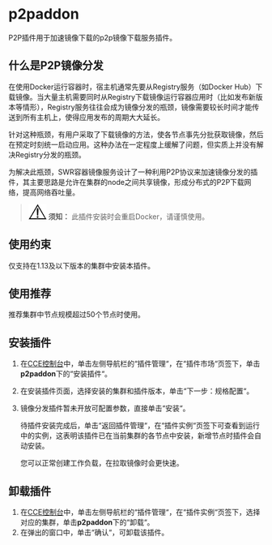 # p2paddon<a name="cce_01_0065"></a>

P2P插件用于加速镜像下载的p2p镜像下载服务插件。

## 什么是P2P镜像分发<a name="section2108141723819"></a>

在使用Docker运行容器时，宿主机通常先要从Registry服务（如Docker Hub）下载镜像。当大量主机需要同时从Registry下载镜像运行容器应用时（比如发布新版本等情形），Registry服务往往会成为镜像分发的瓶颈，镜像需要较长时间才能传送到所有主机上，使得应用发布的周期大大延长。

针对这种瓶颈，有用户采取了下载镜像的方法，使各节点事先分批获取镜像，然后在预定时刻统一启动应用。这种办法在一定程度上缓解了问题，但实质上并没有解决Registry分发的瓶颈。

为解决此瓶颈，SWR容器镜像服务设计了一种利用P2P协议来加速镜像分发的插件，其主要思路是允许在集群的node之间共享镜像，形成分布式的P2P下载网络，提高网络吞吐量。

>![](public_sys-resources/icon-notice.gif) **须知：** 
>此插件安装时会重启Docker，请谨慎使用。

## 使用约束<a name="section760916919226"></a>

仅支持在1.13及以下版本的集群中安装本插件。

## 使用推荐<a name="section1666222134117"></a>

推荐集群中节点规模超过50个节点时使用。

## 安装插件<a name="section168262264114"></a>

1.  在[CCE控制台](https://console.huaweicloud.com/cce2.0/?utm_source=helpcenter)中，单击左侧导航栏的“插件管理“，在“插件市场“页签下，单击**p2paddon**下的“安装插件“。
2.  在安装插件页面，选择安装的集群和插件版本，单击“下一步：规格配置“。
3.  镜像分发插件暂未开放可配置参数，直接单击“安装“。

    待插件安装完成后，单击“返回插件管理“，在“插件实例“页签下可查看到运行中的实例，这表明该插件已在当前集群的各节点中安装，新增节点时插件会自动安装。

    您可以正常创建工作负载，在拉取镜像时会更快速。


## 卸载插件<a name="section941314272594"></a>

1.  在[CCE控制台](https://console.huaweicloud.com/cce2.0/?utm_source=helpcenter)中，单击左侧导航栏的“插件管理“，在“插件实例“页签下，选择对应的集群，单击**p2paddon**下的“卸载“。
2.  在弹出的窗口中，单击“确认“，可卸载该插件。

